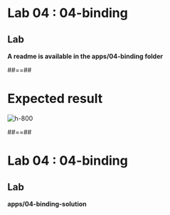 <!-- .slide: class="exercice" -->

# Lab 04 : 04-binding

## Lab

<b>A readme is available in the apps/04-binding folder</b>

<!-- .element: class="full-center" -->

##==##

<!-- .slide: class="full-center" -->

# Expected result

![](assets/images/school/components/people_card.png ' h-800')

##==##

<!-- .slide: class="exercice full-center" -->

# Lab 04 : 04-binding

## Lab

<b>apps/04-binding-solution</b>
